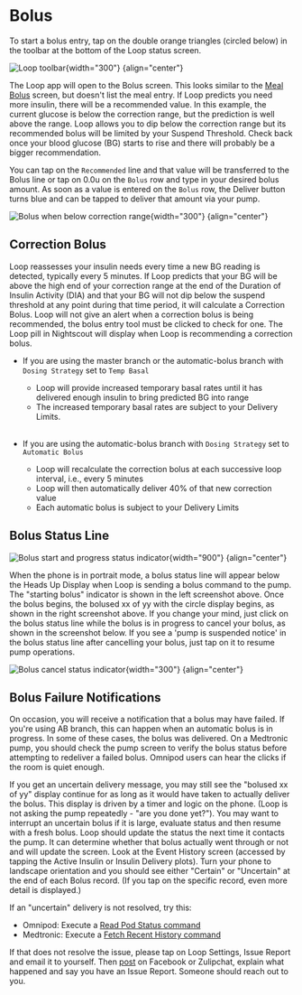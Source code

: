 # Bolus

To start a bolus entry, tap on the double orange triangles (circled below) in the toolbar at the bottom of the Loop status screen.

![Loop toolbar](img/toolbar-bolus.svg){width="300"}
{align="center"}

The Loop app will open to the Bolus screen. This looks similar to the [Meal Bolus](carbs.md#meal-bolus) screen, but doesn't list the meal entry. If Loop predicts you need more insulin, there will be a recommended value. In this example, the current glucose is below the correction range, but the prediction is well above the range. Loop allows you to dip below the correction range but its recommended bolus will be limited by your Suspend Threshold. Check back once your blood glucose (BG) starts to rise and there will probably be a bigger recommendation.

You can tap on the `Recommended` line and that value will be transferred to the Bolus line or tap on 0.0u on the `Bolus` row and type in your desired bolus amount. As soon as a value is entered on the `Bolus` row, the Deliver button turns blue and can be tapped to deliver that amount via your pump.

![Bolus when below correction range](img/below-min.svg){width="300"}
{align="center"}


## Correction Bolus

Loop reassesses your insulin needs every time a new BG reading is detected, typically every 5 minutes. If Loop predicts that your BG will be above the high end of your correction range at the end of the Duration of Insulin Activity (DIA) and that your BG will not dip below the suspend threshold at any point during that time period, it will calculate a Correction Bolus. Loop will not give an alert when a correction bolus is being recommended, the bolus entry tool must be clicked to check for one. The Loop pill in Nightscout will display when Loop is recommending a correction bolus.

* If you are using the master branch or the automatic-bolus branch with `Dosing Strategy` set to `Temp Basal`
    * Loop will provide increased temporary basal rates until it has delivered enough insulin to bring predicted BG into range
    * The increased temporary basal rates are subject to your Delivery Limits.
    <br/><br/>

* If you are using the automatic-bolus branch with `Dosing Strategy` set to `Automatic Bolus`
    * Loop will recalculate the correction bolus at each successive loop interval, i.e., every 5 minutes
    * Loop will then automatically deliver 40% of that new correction value
    * Each automatic bolus is subject to your Delivery Limits


## Bolus Status Line

![Bolus start and progress status indicator](img/bolus-status-line-start-progress.svg){width="900"}
{align="center"}

When the phone is in portrait mode, a bolus status line will appear below the Heads Up Display when Loop is sending a bolus command to the pump. The "starting bolus" indicator is shown in the left screenshot above. Once the bolus begins, the bolused xx of yy with the circle display begins, as shown in the right screenshot above. If you change your mind, just click on the bolus status line while the bolus is in progress to cancel your bolus, as shown in the screenshot below.  If you see a 'pump is suspended notice' in the bolus status line after cancelling your bolus, just tap on it to resume pump operations.

![Bolus cancel status indicator](img/bolus-status-line-cancel.svg){width="300"}
{align="center"}


## Bolus Failure Notifications

On occasion, you will receive a notification that a bolus may have failed. If you're using AB branch, this can happen when an automatic bolus is in progress. In some of these cases, the bolus was delivered. On a Medtronic pump, you should check the pump screen to verify the bolus status before attempting to redeliver a failed bolus.  Omnipod users can hear the clicks if the room is quiet enough.

If you get an uncertain delivery message, you may still see the "bolused xx of yy" display continue for as long as it would have taken to actually deliver the bolus. This display is driven by a timer and logic on the phone. (Loop is not asking the pump repeatedly - "are you done yet?"). You may want to interrupt an uncertain bolus if it is large, evaluate status and then resume with a fresh bolus. Loop should update the status the next time it contacts the pump. It can determine whether that bolus actually went through or not and will update the screen.  Look at the Event History screen (accessed by tapping the Active Insulin or Insulin Delivery plots). Turn your phone to landscape orientation and you should see either "Certain" or "Uncertain" at the end of each Bolus record. (If you tap on the specific record, even more detail is displayed.)

If an "uncertain" delivery is not resolved, try this:

* Omnipod: Execute a [Read Pod Status command](../loop-settings/pump-commands.md#read-pod-status)
* Medtronic: Execute a [Fetch Recent History command](../loop-settings/pump-commands.md#fetch-recent-history)

If that does not resolve the issue, please tap on Loop Settings, Issue Report and email it to yourself. Then [post](../../index.md#stay-in-the-loop) on Facebook or Zulipchat, explain what happened and say you have an Issue Report. Someone should reach out to you.
